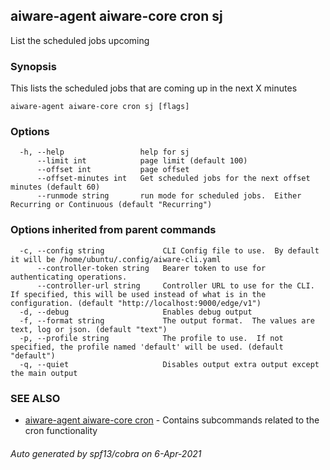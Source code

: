 ## aiware-agent aiware-core cron sj

List the scheduled jobs upcoming

### Synopsis

This lists the scheduled jobs that are coming up in the next X minutes

```
aiware-agent aiware-core cron sj [flags]
```

### Options

```
  -h, --help                 help for sj
      --limit int            page limit (default 100)
      --offset int           page offset
      --offset-minutes int   Get scheduled jobs for the next offset minutes (default 60)
      --runmode string       run mode for scheduled jobs.  Either Recurring or Continuous (default "Recurring")
```

### Options inherited from parent commands

```
  -c, --config string             CLI Config file to use.  By default it will be /home/ubuntu/.config/aiware-cli.yaml
      --controller-token string   Bearer token to use for authenticating operations.
      --controller-url string     Controller URL to use for the CLI.  If specified, this will be used instead of what is in the configuration. (default "http://localhost:9000/edge/v1")
  -d, --debug                     Enables debug output
  -f, --format string             The output format.  The values are text, log or json. (default "text")
  -p, --profile string            The profile to use.  If not specified, the profile named 'default' will be used. (default "default")
  -q, --quiet                     Disables output extra output except the main output
```

### SEE ALSO

* [aiware-agent aiware-core cron](/cli/aiware-agent_aiware-core_cron.md)	 - Contains subcommands related to the cron functionality

###### Auto generated by spf13/cobra on 6-Apr-2021
